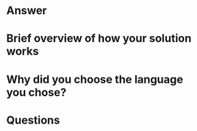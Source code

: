# Answer

# Brief overview of how your solution works

# Why did you choose the language you chose?

# Questions
